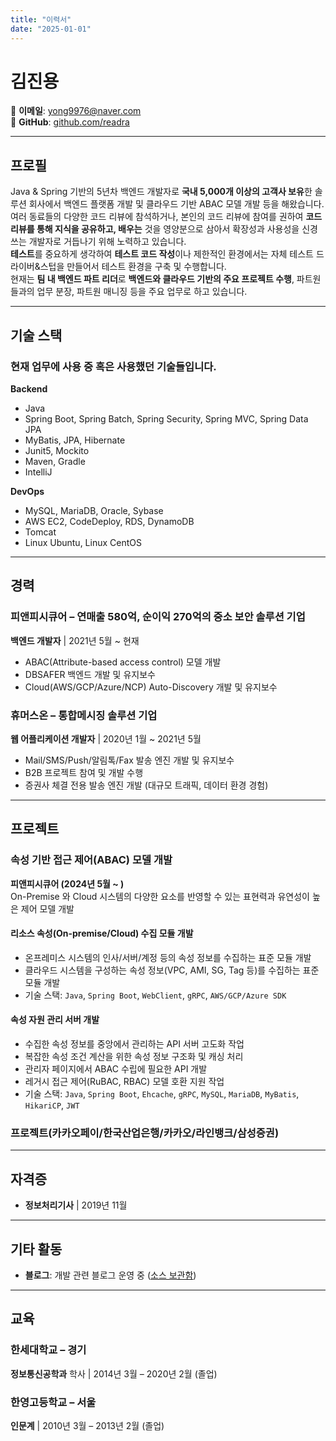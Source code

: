 ```yaml
---
title: "이력서"
date: "2025-01-01"
---
```


# 김진용

📧 **이메일**: yong9976@naver.com    
🎨 **GitHub**: [github.com/readra](https://github.com/readra)

---

## **프로필**

Java & Spring 기반의 5년차 백엔드 개발자로 **국내 5,000개 이상의 고객사 보유**한 솔루션 회사에서 백엔드 플랫폼 개발 및 클라우드 기반 ABAC 모델 개발 등을 해왔습니다.  
여러 동료들의 다양한 코드 리뷰에 참석하거나, 본인의 코드 리뷰에 참여를 권하여 **코드 리뷰를 통해 지식을 공유하고, 배우는** 것을 영양분으로 삼아서 확장성과 사용성을 신경 쓰는 개발자로 거듭나기 위해 노력하고 있습니다.  
**테스트**를 중요하게 생각하여 **테스트 코드 작성**이나 제한적인 환경에서는 자체 테스트 드라이버&스텁을 만들어서 테스트 환경을 구축 및 수행합니다.  
현재는 **팀 내 백엔드 파트 리더**로 **백엔드와 클라우드 기반의 주요 프로젝트 수행**, 파트원들과의 업무 분장, 파트원 매니징 등을 주요 업무로 하고 있습니다.

---

## **기술 스택**

### 현재 업무에 사용 중 혹은 사용했던 기술들입니다.

**Backend**
- Java
- Spring Boot, Spring Batch, Spring Security, Spring MVC, Spring Data JPA
- MyBatis, JPA, Hibernate
- Junit5, Mockito
- Maven, Gradle 
- IntelliJ

**DevOps** 
- MySQL, MariaDB, Oracle, Sybase
- AWS EC2, CodeDeploy, RDS, DynamoDB 
- Tomcat
- Linux Ubuntu, Linux CentOS

---

## **경력**

### **피앤피시큐어** – 연매출 580억, 순이익 270억의 중소 보안 솔루션 기업
**백엔드 개발자** | 2021년 5월 ~ 현재
- ABAC(Attribute-based access control) 모델 개발
- DBSAFER 백엔드 개발 및 유지보수
- Cloud(AWS/GCP/Azure/NCP) Auto-Discovery 개발 및 유지보수

### **휴머스온** – 통합메시징 솔루션 기업
**웹 어플리케이션 개발자** | 2020년 1월 ~ 2021년 5월
- Mail/SMS/Push/알림톡/Fax 발송 엔진 개발 및 유지보수
- B2B 프로젝트 참여 및 개발 수행
- 증권사 체결 전용 발송 엔진 개발 (대규모 트래픽, 데이터 환경 경험)

---

## **프로젝트**

### **속성 기반 접근 제어(ABAC) 모델 개발**
**피앤피시큐어 (2024년 5월 ~ )**  
On-Premise 와 Cloud 시스템의 다양한 요소를 반영할 수 있는 표현력과 유연성이 높은 제어 모델 개발
#### **리소스 속성(On-premise/Cloud) 수집 모듈 개발**
- 온프레미스 시스템의 인사/서버/계정 등의 속성 정보를 수집하는 표준 모듈 개발
- 클라우드 시스템을 구성하는 속성 정보(VPC, AMI, SG, Tag 등)를 수집하는 표준 모듈 개발
- 기술 스택: `Java`, `Spring Boot`, `WebClient`, `gRPC`, `AWS/GCP/Azure SDK`

#### **속성 자원 관리 서버 개발**
- 수집한 속성 정보를 중앙에서 관리하는 API 서버 고도화 작업
- 복잡한 속성 조건 계산을 위한 속성 정보 구조화 및 캐싱 처리
- 관리자 페이지에서 ABAC 수립에 필요한 API 개발
- 레거시 접근 제어(RuBAC, RBAC) 모델 호환 지원 작업
- 기술 스택: `Java`, `Spring Boot`, `Ehcache`, `gRPC`, `MySQL`, `MariaDB`, `MyBatis`, `HikariCP`, `JWT`

### **프로젝트(카카오페이/한국산업은행/카카오/라인뱅크/삼성증권)**

---

## **자격증**

- **정보처리기사** | 2019년 11월

---

## **기타 활동**

- **블로그**: 개발 관련 블로그 운영 중 ([소스 보관함](https://readra.github.io/))

---

## **교육**

### **한세대학교** – 경기
**정보통신공학과** 학사 | 2014년 3월 – 2020년 2월 (졸업)
### **한영고등학교** – 서울
**인문계** | 2010년 3월 – 2013년 2월 (졸업)
